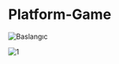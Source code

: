 # Platform-Game
 
![Baslangıc](https://user-images.githubusercontent.com/66069141/188899199-d2d5da69-9e4b-4571-b558-51189e455ac5.png)

![1](https://user-images.githubusercontent.com/66069141/190383465-d51fbeb3-b9d2-4099-893f-68e8bb969158.png)
